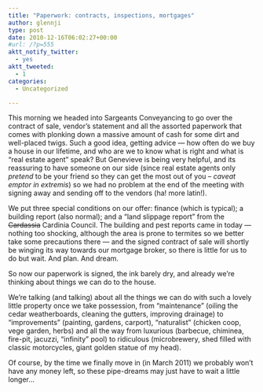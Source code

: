 ```yaml
---
title: "Paperwork: contracts, inspections, mortgages"
author: glennji
type: post
date: 2010-12-16T06:02:27+00:00
#url: /?p=555
aktt_notify_twitter:
  - yes
aktt_tweeted:
  - 1
categories:
  - Uncategorized

---
```

This morning we headed into Sargeants Conveyancing to go over the contract of sale, vendor&#8217;s statement and all the assorted paperwork that comes with plonking down a massive amount of cash for some dirt and well-placed twigs. Such a good idea, getting advice &#8212; how often do we buy a house in our lifetime, and who are we to know what is right and what is &#8220;real estate agent&#8221; speak? But Genevieve is being very helpful, and its reassuring to have someone on our side (since real estate agents only _pretend_ to be your friend so they can get the most out of you &#8211; _caveat emptor in extremis_) so we had no problem at the end of the meeting with signing away and sending off to the vendors (ha! more latin!).
  
We put three special conditions on our offer: finance (which is typical); a building report (also normal); and a &#8220;land slippage report&#8221; from the <span style="text-decoration: line-through;">Cardassia</span> Cardinia Council. The building and pest reports came in today &#8212; nothing too shocking, although the area is prone to termites so we better take some precautions there &#8212; and the signed contract of sale will shortly be winging its way towards our mortgage broker, so there is little for us to do but wait. And plan. And dream.
  
So now our paperwork is signed, the ink barely dry, and already we&#8217;re thinking about things we can do to the house.
  
We&#8217;re talking (and talking) about all the things we can do with such a lovely little property once we take possession, from &#8220;maintenance&#8221; (oiling the cedar weatherboards, cleaning the gutters, improving drainage) to &#8220;improvements&#8221; (painting, gardens, carport), &#8220;naturalist&#8221; (chicken coop, vege garden, herbs) and all the way from luxurious (barbecue, chiminea, fire-pit, jacuzzi, &#8220;infinity&#8221; pool) to ridiculous (microbrewery, shed filled with classic motorcycles, giant golden statue of my head).
  
Of course, by the time we finally move in (in March 2011) we probably won&#8217;t have any money left, so these pipe-dreams may just have to wait a little longer&#8230;
